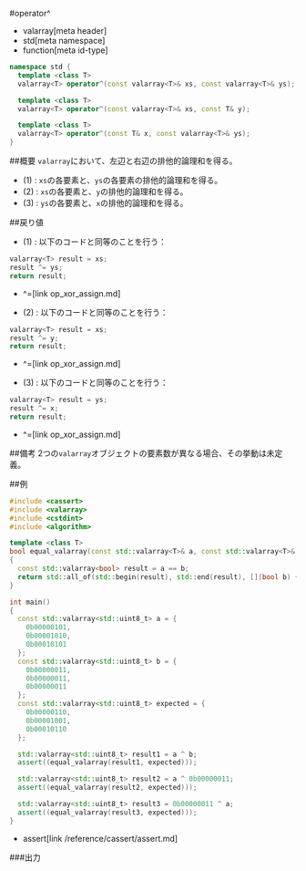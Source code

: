 #operator^
* valarray[meta header]
* std[meta namespace]
* function[meta id-type]

```cpp
namespace std {
  template <class T>
  valarray<T> operator^(const valarray<T>& xs, const valarray<T>& ys); // (1)

  template <class T>
  valarray<T> operator^(const valarray<T>& xs, const T& y);            // (2)

  template <class T>
  valarray<T> operator^(const T& x, const valarray<T>& ys);            // (3)
}
```

##概要
`valarray`において、左辺と右辺の排他的論理和を得る。


- (1) : `xs`の各要素と、`ys`の各要素の排他的論理和を得る。
- (2) : `xs`の各要素と、`y`の排他的論理和を得る。
- (3) : `ys`の各要素と、`x`の排他的論理和を得る。


##戻り値

- (1) : 以下のコードと同等のことを行う：

```cpp
valarray<T> result = xs;
result ^= ys;
return result;
```
* ^=[link op_xor_assign.md]


- (2) : 以下のコードと同等のことを行う：

```cpp
valarray<T> result = xs;
result ^= y;
return result;
```
* ^=[link op_xor_assign.md]


- (3) : 以下のコードと同等のことを行う：

```cpp
valarray<T> result = ys;
result ^= x;
return result;
```
* ^=[link op_xor_assign.md]


##備考
2つの`valarray`オブジェクトの要素数が異なる場合、その挙動は未定義。


##例
```cpp
#include <cassert>
#include <valarray>
#include <cstdint>
#include <algorithm>

template <class T>
bool equal_valarray(const std::valarray<T>& a, const std::valarray<T>& b)
{
  const std::valarray<bool> result = a == b;
  return std::all_of(std::begin(result), std::end(result), [](bool b) { return b; });
}

int main()
{
  const std::valarray<std::uint8_t> a = {
    0b00000101,
    0b00001010,
    0b00010101
  };
  const std::valarray<std::uint8_t> b = {
    0b00000011,
    0b00000011,
    0b00000011
  };
  const std::valarray<std::uint8_t> expected = {
    0b00000110,
    0b00001001,
    0b00010110
  };

  std::valarray<std::uint8_t> result1 = a ^ b;
  assert((equal_valarray(result1, expected)));

  std::valarray<std::uint8_t> result2 = a ^ 0b00000011;
  assert((equal_valarray(result2, expected)));

  std::valarray<std::uint8_t> result3 = 0b00000011 ^ a;
  assert((equal_valarray(result3, expected)));
}
```
* assert[link /reference/cassert/assert.md]

###出力
```
```


